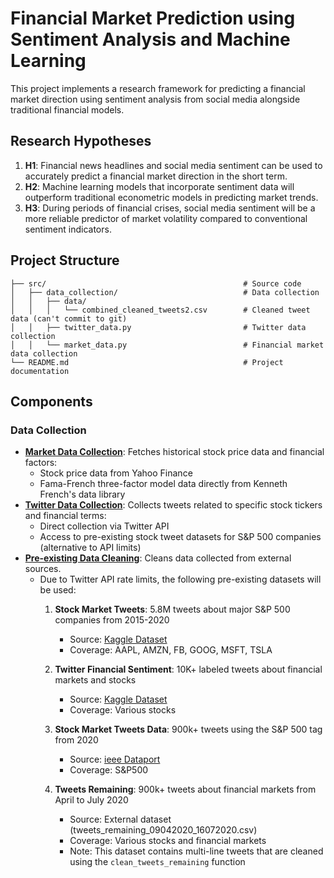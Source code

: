 # Financial Market Prediction using Sentiment Analysis and Machine Learning

This project implements a research framework for predicting a financial market direction using sentiment analysis from 
social media alongside traditional financial models.


## Research Hypotheses

1. **H1**: Financial news headlines and social media sentiment can be used to accurately predict a financial market direction in the short term.
2. **H2**: Machine learning models that incorporate sentiment data will outperform traditional econometric models in predicting market trends.
3. **H3**: During periods of financial crises, social media sentiment will be a more reliable predictor of market volatility compared to conventional sentiment indicators.


## Project Structure
```
├── src/                                            # Source code
│   ├── data_collection/                            # Data collection
│   │   ├── data/                   
│   │   │   └── combined_cleaned_tweets2.csv        # Cleaned tweet data (can't commit to git)
│   │   ├── twitter_data.py                         # Twitter data collection
│   │   └── market_data.py                          # Financial market data collection  
└── README.md                                       # Project documentation
```

## Components

### Data Collection

- [**Market Data Collection**](/src/data_collection/market_data.py): Fetches historical stock price data and financial factors:
  - Stock price data from Yahoo Finance
  - Fama-French three-factor model data directly from Kenneth French's data library
- [**Twitter Data Collection**](/src/data_collection/twitter_data.py): Collects tweets related to specific stock tickers and financial terms:
  - Direct collection via Twitter API
  - Access to pre-existing stock tweet datasets for S&P 500 companies (alternative to API limits)
- [**Pre-existing Data Cleaning**](/src/data_collection/data_cleaning.py): Cleans data collected from external sources. 
  - Due to Twitter API rate limits, the following pre-existing datasets will be used:
    1. **Stock Market Tweets**: 5.8M tweets about major S&P 500 companies from 2015-2020
       - Source: [Kaggle Dataset](https://www.kaggle.com/datasets/omermetinn/tweets-about-the-top-companies-from-2015-to-2020)
       - Coverage: AAPL, AMZN, FB, GOOG, MSFT, TSLA

    2. **Twitter Financial Sentiment**: 10K+ labeled tweets about financial markets and stocks
       - Source: [Kaggle Dataset](https://www.kaggle.com/datasets/davidwallach/financial-tweets)
       - Coverage: Various stocks

    3. **Stock Market Tweets Data**: 900k+ tweets using the S&P 500 tag from 2020
       - Source: [ieee Dataport](https://ieee-dataport.org/open-access/stock-market-tweets-data)
       - Coverage: S&P500
       
    4. **Tweets Remaining**: 900k+ tweets about financial markets from April to July 2020
       - Source: External dataset (tweets_remaining_09042020_16072020.csv)
       - Coverage: Various stocks and financial markets
       - Note: This dataset contains multi-line tweets that are cleaned using the `clean_tweets_remaining` function